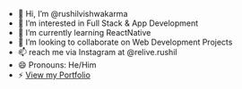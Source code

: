 - 👋 Hi, I’m @rushilvishwakarma
- 👀 I’m interested in Full Stack & App Development 
- 🌱 I’m currently learning ReactNative
- 💞️ I’m looking to collaborate on Web Development Projects
- 📫 reach me via Instagram at @relive.rushil
- 😄 Pronouns: He/Him
- ⚡ [View my Portfolio](https://rushilvishwakarma.netlify.app/)

<!---
rushilvishwakarma/rushilvishwakarma is a ✨ special ✨ repository because its `README.md` (this file) appears on your GitHub profile.
You can click the Preview link to take a look at your changes.
--->
